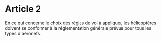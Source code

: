 # Article 2

En ce qui concerne le choix des règles de vol à appliquer, les hélicoptères doivent se conformer à la réglementation générale prévue pour tous les types d'aéronefs.

